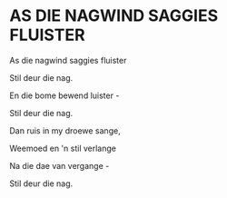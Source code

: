 # AS DIE NAGWIND SAGGIES FLUISTER

As die nagwind saggies fluister

Stil deur die nag.

En die bome bewend luister -

Stil deur die nag.


Dan ruis in my droewe sange,

Weemoed en 'n stil verlange

Na die dae van vergange -

Stil deur die nag.

